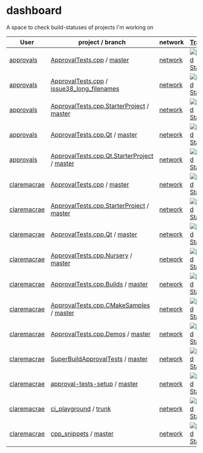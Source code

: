 <a id="top"></a>
# dashboard
A space to check build-statuses of projects I'm working on

| User | project / branch | network | [Travis](https://travis-ci.com/claremacrae/) | [Appveyor](https://ci.appveyor.com/projects) | GitHub |
|  --- | --- | --- | --- | --- | --- |
| [approvals](https://github.com/approvals?tab=repositories) | [ApprovalTests.cpp](https://github.com/approvals/ApprovalTests.cpp/) / [master](https://github.com/approvals/ApprovalTests.cpp/commits/master) | [network](https://github.com/approvals/ApprovalTests.cpp/network) | [![Build Status](https://api.travis-ci.org/approvals/ApprovalTests.cpp.svg?branch=master)](https://travis-ci.org/approvals/ApprovalTests.cpp/branches) | [![Build status](https://ci.appveyor.com/api/projects/status/lf3i76ije89oihi5/branch/master?svg=true)](https://ci.appveyor.com/project/isidore/approvaltests-cpp/branch/master) | [![Build Status](https://github.com/approvals/ApprovalTests.cpp/workflows/build/badge.svg?branch=master)](https://github.com/approvals/ApprovalTests.cpp/actions?query=branch%3Amaster) |
| [approvals](https://github.com/approvals?tab=repositories) | [ApprovalTests.cpp](https://github.com/approvals/ApprovalTests.cpp/) / [issue38_long_filenames](https://github.com/approvals/ApprovalTests.cpp/commits/issue38_long_filenames) | [network](https://github.com/approvals/ApprovalTests.cpp/network) | [![Build Status](https://api.travis-ci.org/approvals/ApprovalTests.cpp.svg?branch=issue38_long_filenames)](https://travis-ci.org/approvals/ApprovalTests.cpp/branches) | [![Build status](https://ci.appveyor.com/api/projects/status/lf3i76ije89oihi5/branch/issue38_long_filenames?svg=true)](https://ci.appveyor.com/project/isidore/approvaltests-cpp/branch/issue38_long_filenames) | [![Build Status](https://github.com/approvals/ApprovalTests.cpp/workflows/build/badge.svg?branch=issue38_long_filenames)](https://github.com/approvals/ApprovalTests.cpp/actions?query=branch%3Aissue38_long_filenames) |
| [approvals](https://github.com/approvals?tab=repositories) | [ApprovalTests.cpp.StarterProject](https://github.com/approvals/ApprovalTests.cpp.StarterProject/) / [master](https://github.com/approvals/ApprovalTests.cpp.StarterProject/commits/master) | [network](https://github.com/approvals/ApprovalTests.cpp.StarterProject/network) | [![Build Status](https://api.travis-ci.org/approvals/ApprovalTests.cpp.StarterProject.svg?branch=master)](https://travis-ci.org/approvals/ApprovalTests.cpp.StarterProject/branches) | ` ` | [![Build Status](https://github.com/approvals/ApprovalTests.cpp.StarterProject/workflows/build/badge.svg?branch=master)](https://github.com/approvals/ApprovalTests.cpp.StarterProject/actions?query=branch%3Amaster) |
| [approvals](https://github.com/approvals?tab=repositories) | [ApprovalTests.cpp.Qt](https://github.com/approvals/ApprovalTests.cpp.Qt/) / [master](https://github.com/approvals/ApprovalTests.cpp.Qt/commits/master) | [network](https://github.com/approvals/ApprovalTests.cpp.Qt/network) | [![Build Status](https://travis-ci.com/approvals/ApprovalTests.cpp.Qt.svg?branch=master)](https://travis-ci.com/approvals/ApprovalTests.cpp.Qt/branches) | ` ` | [![Build Status](https://github.com/approvals/ApprovalTests.cpp.Qt/workflows/build/badge.svg?branch=master)](https://github.com/approvals/ApprovalTests.cpp.Qt/actions?query=branch%3Amaster) |
| [approvals](https://github.com/approvals?tab=repositories) | [ApprovalTests.cpp.Qt.StarterProject](https://github.com/approvals/ApprovalTests.cpp.Qt.StarterProject/) / [master](https://github.com/approvals/ApprovalTests.cpp.Qt.StarterProject/commits/master) | [network](https://github.com/approvals/ApprovalTests.cpp.Qt.StarterProject/network) | [![Build Status](https://api.travis-ci.org/approvals/ApprovalTests.cpp.Qt.StarterProject.svg?branch=master)](https://travis-ci.org/approvals/ApprovalTests.cpp.Qt.StarterProject/branches) | ` ` | [![Build Status](https://github.com/approvals/ApprovalTests.cpp.Qt.StarterProject/workflows/build/badge.svg?branch=master)](https://github.com/approvals/ApprovalTests.cpp.Qt.StarterProject/actions?query=branch%3Amaster) |
| [claremacrae](https://github.com/claremacrae?tab=repositories) | [ApprovalTests.cpp](https://github.com/claremacrae/ApprovalTests.cpp/) / [master](https://github.com/claremacrae/ApprovalTests.cpp/commits/master) | [network](https://github.com/claremacrae/ApprovalTests.cpp/network) | [![Build Status](https://travis-ci.com/claremacrae/ApprovalTests.cpp.svg?branch=master)](https://travis-ci.com/claremacrae/ApprovalTests.cpp/branches) | [![Build status](https://ci.appveyor.com/api/projects/status/37smtsp3a694okv8/branch/master?svg=true)](https://ci.appveyor.com/project/claremacrae/approvaltests-cpp/branch/master) | [![Build Status](https://github.com/claremacrae/ApprovalTests.cpp/workflows/build/badge.svg?branch=master)](https://github.com/claremacrae/ApprovalTests.cpp/actions?query=branch%3Amaster) |
| [claremacrae](https://github.com/claremacrae?tab=repositories) | [ApprovalTests.cpp.StarterProject](https://github.com/claremacrae/ApprovalTests.cpp.StarterProject/) / [master](https://github.com/claremacrae/ApprovalTests.cpp.StarterProject/commits/master) | [network](https://github.com/claremacrae/ApprovalTests.cpp.StarterProject/network) | [![Build Status](https://travis-ci.com/claremacrae/ApprovalTests.cpp.StarterProject.svg?branch=master)](https://travis-ci.com/claremacrae/ApprovalTests.cpp.StarterProject/branches) | ` ` | [![Build Status](https://github.com/claremacrae/ApprovalTests.cpp.StarterProject/workflows/build/badge.svg?branch=master)](https://github.com/claremacrae/ApprovalTests.cpp.StarterProject/actions?query=branch%3Amaster) |
| [claremacrae](https://github.com/claremacrae?tab=repositories) | [ApprovalTests.cpp.Qt](https://github.com/claremacrae/ApprovalTests.cpp.Qt/) / [master](https://github.com/claremacrae/ApprovalTests.cpp.Qt/commits/master) | [network](https://github.com/claremacrae/ApprovalTests.cpp.Qt/network) | [![Build Status](https://travis-ci.com/claremacrae/ApprovalTests.cpp.Qt.svg?branch=master)](https://travis-ci.com/claremacrae/ApprovalTests.cpp.Qt/branches) | [![Build status](https://ci.appveyor.com/api/projects/status/g60qbttap7m5nul2/branch/master?svg=true)](https://ci.appveyor.com/project/claremacrae/approvaltests-cpp-qt/branch/master) | [![Build Status](https://github.com/claremacrae/ApprovalTests.cpp.Qt/workflows/build/badge.svg?branch=master)](https://github.com/claremacrae/ApprovalTests.cpp.Qt/actions?query=branch%3Amaster) |
| [claremacrae](https://github.com/claremacrae?tab=repositories) | [ApprovalTests.cpp.Nursery](https://github.com/claremacrae/ApprovalTests.cpp.Nursery/) / [master](https://github.com/claremacrae/ApprovalTests.cpp.Nursery/commits/master) | [network](https://github.com/claremacrae/ApprovalTests.cpp.Nursery/network) | [![Build Status](https://travis-ci.com/claremacrae/ApprovalTests.cpp.Nursery.svg?branch=master)](https://travis-ci.com/claremacrae/ApprovalTests.cpp.Nursery/branches) | [![Build status](https://ci.appveyor.com/api/projects/status/iqtnpa83t13os98v/branch/master?svg=true)](https://ci.appveyor.com/project/claremacrae/approvaltests-cpp-nursery/branch/master) | [![Build Status](https://github.com/claremacrae/ApprovalTests.cpp.Nursery/workflows/build/badge.svg?branch=master)](https://github.com/claremacrae/ApprovalTests.cpp.Nursery/actions?query=branch%3Amaster) |
| [claremacrae](https://github.com/claremacrae?tab=repositories) | [ApprovalTests.cpp.Builds](https://github.com/claremacrae/ApprovalTests.cpp.Builds/) / [master](https://github.com/claremacrae/ApprovalTests.cpp.Builds/commits/master) | [network](https://github.com/claremacrae/ApprovalTests.cpp.Builds/network) | [![Build Status](https://travis-ci.com/claremacrae/ApprovalTests.cpp.Builds.svg?branch=master)](https://travis-ci.com/claremacrae/ApprovalTests.cpp.Builds/branches) | ` ` | [![Build Status](https://github.com/claremacrae/ApprovalTests.cpp.Builds/workflows/build/badge.svg?branch=master)](https://github.com/claremacrae/ApprovalTests.cpp.Builds/actions?query=branch%3Amaster) |
| [claremacrae](https://github.com/claremacrae?tab=repositories) | [ApprovalTests.cpp.CMakeSamples](https://github.com/claremacrae/ApprovalTests.cpp.CMakeSamples/) / [master](https://github.com/claremacrae/ApprovalTests.cpp.CMakeSamples/commits/master) | [network](https://github.com/claremacrae/ApprovalTests.cpp.CMakeSamples/network) | [![Build Status](https://travis-ci.com/claremacrae/ApprovalTests.cpp.CMakeSamples.svg?branch=master)](https://travis-ci.com/claremacrae/ApprovalTests.cpp.CMakeSamples/branches) | ` ` | [![Build Status](https://github.com/claremacrae/ApprovalTests.cpp.CMakeSamples/workflows/build/badge.svg?branch=master)](https://github.com/claremacrae/ApprovalTests.cpp.CMakeSamples/actions?query=branch%3Amaster) |
| [claremacrae](https://github.com/claremacrae?tab=repositories) | [ApprovalTests.cpp.Demos](https://github.com/claremacrae/ApprovalTests.cpp.Demos/) / [master](https://github.com/claremacrae/ApprovalTests.cpp.Demos/commits/master) | [network](https://github.com/claremacrae/ApprovalTests.cpp.Demos/network) | [![Build Status](https://travis-ci.com/claremacrae/ApprovalTests.cpp.Demos.svg?branch=master)](https://travis-ci.com/claremacrae/ApprovalTests.cpp.Demos/branches) | ` ` | [![Build Status](https://github.com/claremacrae/ApprovalTests.cpp.Demos/workflows/build/badge.svg?branch=master)](https://github.com/claremacrae/ApprovalTests.cpp.Demos/actions?query=branch%3Amaster) |
| [claremacrae](https://github.com/claremacrae?tab=repositories) | [SuperBuildApprovalTests](https://github.com/claremacrae/SuperBuildApprovalTests/) / [master](https://github.com/claremacrae/SuperBuildApprovalTests/commits/master) | [network](https://github.com/claremacrae/SuperBuildApprovalTests/network) | [![Build Status](https://travis-ci.com/claremacrae/SuperBuildApprovalTests.svg?branch=master)](https://travis-ci.com/claremacrae/SuperBuildApprovalTests/branches) | ` ` | [![Build Status](https://github.com/claremacrae/SuperBuildApprovalTests/workflows/build/badge.svg?branch=master)](https://github.com/claremacrae/SuperBuildApprovalTests/actions?query=branch%3Amaster) |
| [claremacrae](https://github.com/claremacrae?tab=repositories) | [approval-tests-setup](https://github.com/claremacrae/approval-tests-setup/) / [master](https://github.com/claremacrae/approval-tests-setup/commits/master) | [network](https://github.com/claremacrae/approval-tests-setup/network) | [![Build Status](https://travis-ci.com/claremacrae/approval-tests-setup.svg?branch=master)](https://travis-ci.com/claremacrae/approval-tests-setup/branches) | ` ` | [![Build Status](https://github.com/claremacrae/approval-tests-setup/workflows/build/badge.svg?branch=master)](https://github.com/claremacrae/approval-tests-setup/actions?query=branch%3Amaster) |
| [claremacrae](https://github.com/claremacrae?tab=repositories) | [ci_playground](https://github.com/claremacrae/ci_playground/) / [trunk](https://github.com/claremacrae/ci_playground/commits/trunk) | [network](https://github.com/claremacrae/ci_playground/network) | [![Build Status](https://travis-ci.com/claremacrae/ci_playground.svg?branch=trunk)](https://travis-ci.com/claremacrae/ci_playground/branches) | [![Build status](https://ci.appveyor.com/api/projects/status/cbksrgvypq5vksy2/branch/trunk?svg=true)](https://ci.appveyor.com/project/claremacrae/ci-playground/branch/trunk) | [![Build Status](https://github.com/claremacrae/ci_playground/workflows/build/badge.svg?branch=trunk)](https://github.com/claremacrae/ci_playground/actions?query=branch%3Atrunk) |
| [claremacrae](https://github.com/claremacrae?tab=repositories) | [cpp_snippets](https://github.com/claremacrae/cpp_snippets/) / [master](https://github.com/claremacrae/cpp_snippets/commits/master) | [network](https://github.com/claremacrae/cpp_snippets/network) | [![Build Status](https://travis-ci.com/claremacrae/cpp_snippets.svg?branch=master)](https://travis-ci.com/claremacrae/cpp_snippets/branches) | [![Build status](https://ci.appveyor.com/api/projects/status/hqf8xh615dyp3u4l/branch/master?svg=true)](https://ci.appveyor.com/project/claremacrae/cpp-snippets/branch/master) | [![Build Status](https://github.com/claremacrae/cpp_snippets/workflows/build/badge.svg?branch=master)](https://github.com/claremacrae/cpp_snippets/actions?query=branch%3Amaster) |
